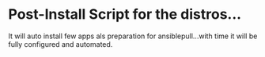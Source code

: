 # Post-Install Script for the distros...
It will auto install few apps als preparation for ansiblepull...with time it will be fully configured and automated.
